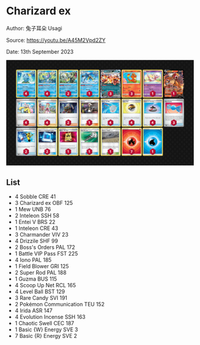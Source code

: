 # Charizard ex

Author: 兔子耳朵 Usagi

Source: <https://youtu.be/A45M2Vpd2ZY>

Date: 13th September 2023

![decklist](../../images/OBF/Charizard%20ex/4-%20Charizard%20ex.png)

## List

* 4 Sobble CRE 41
* 3 Charizard ex OBF 125
* 1 Mew UNB 76
* 2 Inteleon SSH 58
* 1 Entei V BRS 22
* 1 Inteleon CRE 43
* 3 Charmander VIV 23
* 4 Drizzile SHF 99
* 2 Boss's Orders PAL 172
* 1 Battle VIP Pass FST 225
* 4 Iono PAL 185
* 1 Field Blower GRI 125
* 2 Super Rod PAL 188
* 1 Guzma BUS 115
* 4 Scoop Up Net RCL 165
* 4 Level Ball BST 129
* 3 Rare Candy SVI 191
* 2 Pokémon Communication TEU 152
* 4 Irida ASR 147
* 4 Evolution Incense SSH 163
* 1 Chaotic Swell CEC 187
* 1 Basic {W} Energy SVE 3
* 7 Basic {R} Energy SVE 2
